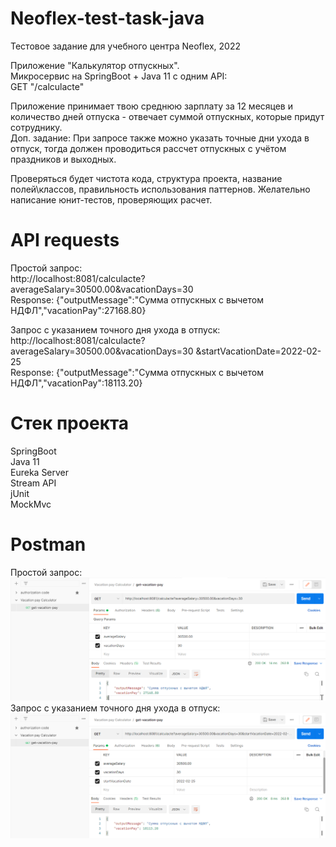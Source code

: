 ﻿# Neoflex-test-task-java
Тестовое задание для учебного центра Neoflex, 2022  
  
Приложение "Калькулятор отпускных".  
Микросервис на SpringBoot + Java 11 c одним API:  
GET "/calculacte"  
  
Приложение принимает твою среднюю зарплату за 12 месяцев и количество дней отпуска - отвечает суммой отпускных, которые придут сотруднику.  
Доп. задание: При запросе также можно указать точные дни ухода в отпуск, тогда должен проводиться рассчет отпускных с учётом праздников и выходных.  
  
Проверяться будет чистота кода, структура проекта, название полей\классов, правильность использования паттернов. Желательно написание юнит-тестов, проверяющих расчет.  

# API requests
Простой запрос:  
http://localhost:8081/calculacte?averageSalary=30500.00&vacationDays=30  
Response: {"outputMessage":"Сумма отпускных с вычетом НДФЛ","vacationPay":27168.80}  
  
Запрос с указанием точного дня ухода в отпуск:  
http://localhost:8081/calculacte?averageSalary=30500.00&vacationDays=30 &startVacationDate=2022-02-25  
Response: {"outputMessage":"Сумма отпускных с вычетом НДФЛ","vacationPay":18113.20}  

# Cтек проекта
SpringBoot  
Java 11  
Eureka Server  
Stream API  
jUnit  
MockMvc

# Postman
Простой запрос:  
![img.png](vacation-pay-calculator/src/main/resources/img/img.png)
Запрос с указанием точного дня ухода в отпуск:  
![img_1.png](vacation-pay-calculator/src/main/resources/img/img_1.png)
